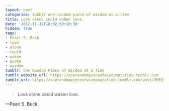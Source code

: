 ```yaml
---
layout: post
categories: tumblr one-random-piece-of-wisdom-at-a-time
title: Love alone could waken love.
date: '2012-11-12T18:02:50+10:30'
hidden: true
tags:
- Pearl-S.-Buck
- love
- alone
- could
- waken
- quote
- wisdom
tumblr: One Random Piece of Wisdom at a Time
tumblr_website_url: https://onerandompieceofwisdomatatime.tumblr.com
tumblr_url: https://onerandompieceofwisdomatatime.tumblr.com/post/35551912888/love-alone-could-waken-love
---
```

> Love alone could waken love.

—Pearl S. Buck
